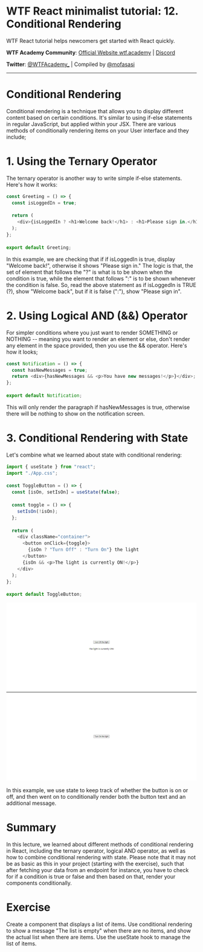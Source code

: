 # WTF React minimalist tutorial: 12. Conditional Rendering

WTF React tutorial helps newcomers get started with React quickly.

**WTF Academy Community**: [Official Website wtf.academy](https://wtf.academy) | [Discord](https://discord.gg/5akcruXrsk)

**Twitter**: [@WTFAcademy\_](https://twitter.com/WTFAcademy_) | Compiled by [@mofasasi](https://twitter.com/mofasasi)

---

# Conditional Rendering

Conditional rendering is a technique that allows you to display different content based on certain conditions. It's similar to using if-else statements in regular JavaScript, but applied within your JSX. There are various methods of conditionally rendering items on your User interface and they include;

# 1. Using the Ternary Operator

The ternary operator is another way to write simple if-else statements. Here's how it works:

```javascript
const Greeting = () => {
  const isLoggedIn = true;

  return (
    <div>{isLoggedIn ? <h1>Welcome back!</h1> : <h1>Please sign in.</h1>}</div>
  );
};

export default Greeting;
```

In this example, we are checking that if if isLoggedIn is true, display "Welcome back!", otherwise it shows "Please sign in."
The logic is that, the set of element that follows the "?" is what is to be shown when the condition is true, while the element that follows ":" is to be shown whenever the condition is false. So, read the above statement as if isLoggedIn is TRUE (?), show "Welcome back", but if it is false (":"), show "Please sign in".

# 2. Using Logical AND (&&) Operator

For simpler conditions where you just want to render SOMETHING or NOTHING -- meaning you want to render an element or else, don't render any element in the space provided, then you use the && operator. Here's how it looks;

```javascript
const Notification = () => {
  const hasNewMessages = true;
  return <div>{hasNewMessages && <p>You have new messages!</p>}</div>;
};

export default Notification;
```

This will only render the paragraph if hasNewMessages is true, otherwise there will be nothing to show on the notification screen.

# 3. Conditional Rendering with State

Let's combine what we learned about state with conditional rendering:

```javascript
import { useState } from "react";
import "./App.css";

const ToggleButton = () => {
  const [isOn, setIsOn] = useState(false);

  const toggle = () => {
    setIsOn(!isOn);
  };

  return (
    <div className="container">
      <button onClick={toggle}>
        {isOn ? "Turn Off" : "Turn On"} the light
      </button>
      {isOn && <p>The light is currently ON!</p>}
    </div>
  );
};

export default ToggleButton;
```

![12-1](./img/12-1.png)
![12-2](./img/12-2.png)

In this example, we use state to keep track of whether the button is on or off, and then went on to conditionally render both the button text and an additional message.

# Summary

In this lecture, we learned about different methods of conditional rendering in React, including the ternary operator, logical AND operator, as well as how to combine conditional rendering with state.
Please note that it may not be as basic as this in your project (starting with the exercise), such that after fetching your data from an endpoint for instance, you have to check for if a condition is true or false and then based on that, render your components conditionally.

# Exercise

Create a component that displays a list of items. Use conditional rendering to show a message "The list is empty" when there are no items, and show the actual list when there are items. Use the useState hook to manage the list of items.
